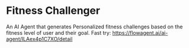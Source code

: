 # Fitness Challenger
An AI Agent that generates Personalized fitness challenges based on the fitness level of user and their goal.
Fast try: https://flowagent.ai/ai-agent/ILAex4p1C7XO/detail

